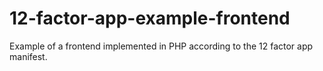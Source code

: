 # 12-factor-app-example-frontend
Example of a frontend implemented in PHP according to the 12 factor app manifest.
